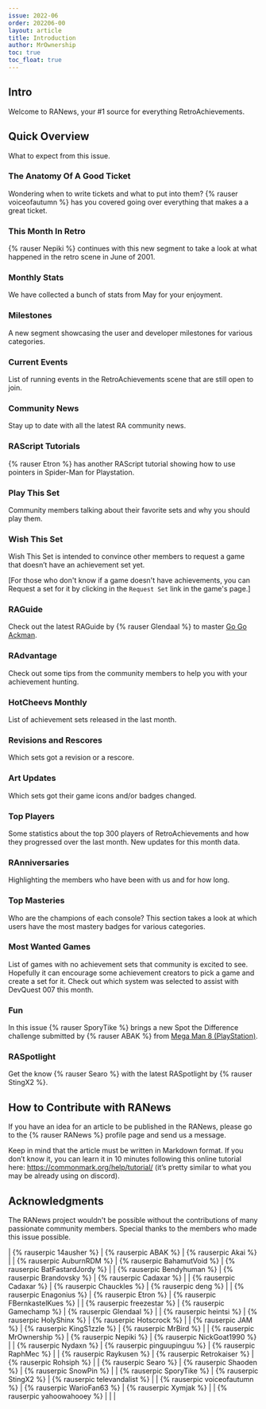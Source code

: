 ```yaml
---
issue: 2022-06
order: 202206-00
layout: article
title: Introduction
author: MrOwnership
toc: true
toc_float: true
---
```


## Intro
Welcome to RANews, your #1 source for everything RetroAchievements.


## Quick Overview
What to expect from this issue.


### The Anatomy Of A Good Ticket
Wondering when to write tickets and what to put into them? {% rauser voiceofautumn %} has you covered going over everything that makes a a great ticket.


### This Month In Retro
{% rauser Nepiki %} continues with this new segment to take a look at what happened in the retro scene in June of 2001.


### Monthly Stats
We have collected a bunch of stats from May for your enjoyment.


### Milestones
A new segment showcasing the user and developer milestones for various categories.


### Current Events
List of running events in the RetroAchievements scene that are still open to join.


### Community News
Stay up to date with all the latest RA community news.


### RAScript Tutorials
{% rauser Etron %} has another RAScript tutorial showing how to use pointers in Spider-Man for Playstation.


### Play This Set
Community members talking about their favorite sets and why you should play them.


### Wish This Set
Wish This Set is intended to convince other members to request a game that doesn’t have an achievement set yet.

[For those who don't know if a game doesn't have achievements, you can Request a set for it by clicking in the `Request Set` link in the game's page.]


### RAGuide
Check out the latest RAGuide by {% rauser Glendaal %} to master [Go Go Ackman](https://retroachievements.org/game/2945).


### RAdvantage
Check out some tips from the community members to help you with your achievement hunting.


### HotCheevs Monthly
List of achievement sets released in the last month.


### Revisions and Rescores
Which sets got a revision or a rescore.


### Art Updates
Which sets got their game icons and/or badges changed.


### Top Players
Some statistics about the top 300 players of RetroAchievements and how they progressed over the last month. New updates for this month data.


### RAnniversaries
Highlighting the members who have been with us and for how long.


### Top Masteries
Who are the champions of each console? This section takes a look at which users have the most mastery badges for various categories.


### Most Wanted Games
List of games with no achievement sets that community is excited to see. Hopefully it can encourage some achievement creators to pick a game and create a set for it. Check out which system was selected to assist with DevQuest 007 this month.


### Fun
In this issue {% rauser SporyTike %} brings a new Spot the Difference challenge submitted by {% rauser ABAK %} from [Mega Man 8 (PlayStation)](https://retroachievements.org/game/11365).


### RASpotlight
Get the know {% rauser Searo %} with the latest RASpotlight by {% rauser StingX2 %}.


## How to Contribute with RANews
If you have an idea for an article to be published in the RANews, please go to the {% rauser RANews %} profile page and send us a message.

Keep in mind that the article must be written in Markdown format. If you don’t know it, you can learn it in 10 minutes following this online tutorial here: <https://commonmark.org/help/tutorial/> (it’s pretty similar to what you may be already using on discord).


## Acknowledgments
The RANews project wouldn't be possible without the contributions of many passionate community members. Special thanks to the members who made this issue possible.

| {% rauserpic 14ausher %}      | {% rauserpic ABAK %}         | {% rauserpic Akai %}            |
| {% rauserpic AuburnRDM %}     | {% rauserpic BahamutVoid %}  | {% rauserpic BatFastardJordy %} |
| {% rauserpic Bendyhuman %}    | {% rauserpic Brandovsky %}   | {% rauserpic Cadaxar %}         |
| {% rauserpic Cadaxar %}       | {% rauserpic Chauckles %}    | {% rauserpic deng %}            |
| {% rauserpic Enagonius %}     | {% rauserpic Etron %}        | {% rauserpic FBernkastelKues %} |
| {% rauserpic freezestar %}    | {% rauserpic Gamechamp %}    | {% rauserpic Glendaal %}        |
| {% rauserpic heintsi %}       | {% rauserpic HolyShinx %}    | {% rauserpic Hotscrock %}       |
| {% rauserpic JAM %}           | {% rauserpic KingS1zzle %}   | {% rauserpic MrBird %}          |
| {% rauserpic MrOwnership %}   | {% rauserpic Nepiki %}       | {% rauserpic NickGoat1990 %}    |
| {% rauserpic Nydaxn %}        | {% rauserpic pinguupinguu %} | {% rauserpic RaphMec %}         |
| {% rauserpic Raykusen %}      | {% rauserpic Retrokaiser %}  | {% rauserpic Rohsiph %}         |
| {% rauserpic Searo %}         | {% rauserpic Shaoden %}      | {% rauserpic SnowPin %}         |
| {% rauserpic SporyTike %}     | {% rauserpic StingX2 %}      | {% rauserpic televandalist %}   |
| {% rauserpic voiceofautumn %} | {% rauserpic WarioFan63 %}   | {% rauserpic Xymjak %}          |
| {% rauserpic yahoowahooey %}  |                              |                                 |